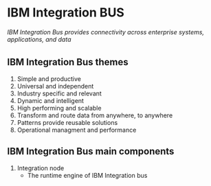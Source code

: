 # IBM Integration BUS
###### IBM Integration Bus provides connectivity across enterprise systems, applications, and data

## IBM Integration Bus themes
1. Simple and productive
2. Universal and independent
3. Industry specific and relevant
4. Dynamic and intelligent
5. High performing and scalable
6. Transform and route data from anywhere, to anywhere
7. Patterns provide reusable solutions
8. Operational managment and performance

## IBM Integration Bus main components
1. Integration node
   - The runtime engine of IBM Integration bus

